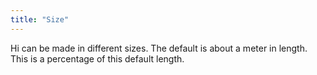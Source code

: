 ```yaml
---
title: "Size"
---
```


Hi can be made in different sizes. The default is about a meter in length.
This is a percentage of this default length.




